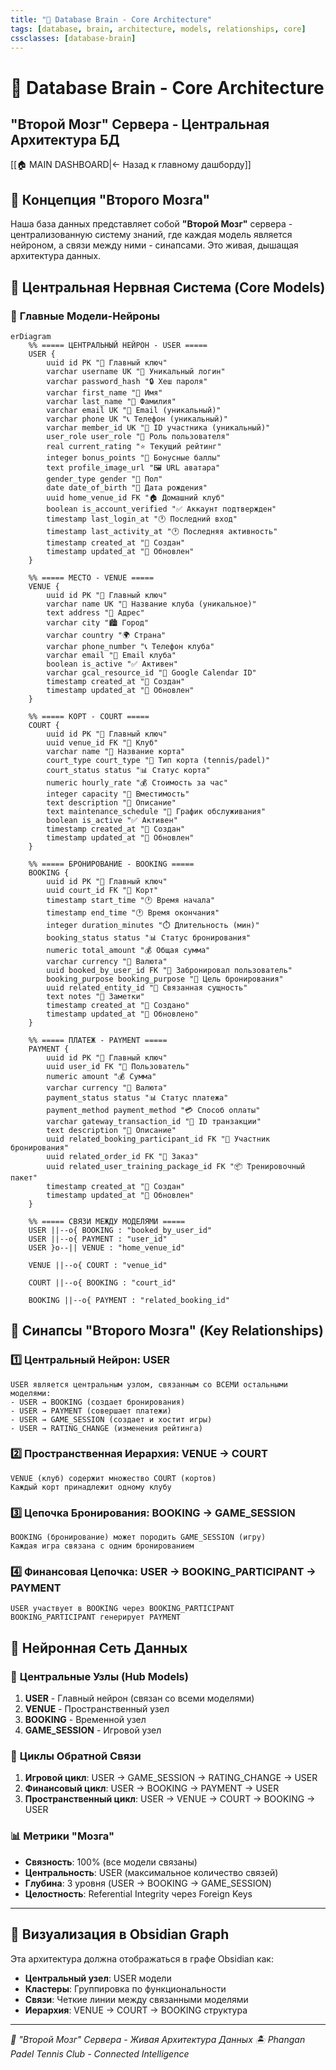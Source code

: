 ```yaml
---
title: "🧠 Database Brain - Core Architecture"
tags: [database, brain, architecture, models, relationships, core]
cssclasses: [database-brain]
---
```


# 🧠 Database Brain - Core Architecture
## "Второй Мозг" Сервера - Центральная Архитектура БД

[[🏠 MAIN DASHBOARD|← Назад к главному дашборду]]

## 🎯 **Концепция "Второго Мозга"**

Наша база данных представляет собой **"Второй Мозг"** сервера - централизованную систему знаний, где каждая модель является нейроном, а связи между ними - синапсами. Это живая, дышащая архитектура данных.

## 🧠 **Центральная Нервная Система (Core Models)**

### 🎯 **Главные Модели-Нейроны**

```mermaid
erDiagram
    %% ===== ЦЕНТРАЛЬНЫЙ НЕЙРОН - USER =====
    USER {
        uuid id PK "🔑 Главный ключ"
        varchar username UK "👤 Уникальный логин"
        varchar password_hash "🔒 Хеш пароля"
        varchar first_name "📝 Имя"
        varchar last_name "📝 Фамилия"
        varchar email UK "📧 Email (уникальный)"
        varchar phone UK "📞 Телефон (уникальный)"
        varchar member_id UK "🎫 ID участника (уникальный)"
        user_role user_role "👔 Роль пользователя"
        real current_rating "⭐ Текущий рейтинг"
        integer bonus_points "🎁 Бонусные баллы"
        text profile_image_url "🖼️ URL аватара"
        gender_type gender "👫 Пол"
        date date_of_birth "🎂 Дата рождения"
        uuid home_venue_id FK "🏠 Домашний клуб"
        boolean is_account_verified "✅ Аккаунт подтвержден"
        timestamp last_login_at "🕐 Последний вход"
        timestamp last_activity_at "🕐 Последняя активность"
        timestamp created_at "📅 Создан"
        timestamp updated_at "📅 Обновлен"
    }
    
    %% ===== МЕСТО - VENUE =====
    VENUE {
        uuid id PK "🔑 Главный ключ"
        varchar name UK "🏢 Название клуба (уникальное)"
        text address "📍 Адрес"
        varchar city "🏙️ Город"
        varchar country "🌍 Страна"
        varchar phone_number "📞 Телефон клуба"
        varchar email "📧 Email клуба"
        boolean is_active "✅ Активен"
        varchar gcal_resource_id "📅 Google Calendar ID"
        timestamp created_at "📅 Создан"
        timestamp updated_at "📅 Обновлен"
    }
    
    %% ===== КОРТ - COURT =====
    COURT {
        uuid id PK "🔑 Главный ключ"
        uuid venue_id FK "🏢 Клуб"
        varchar name "🏓 Название корта"
        court_type court_type "🎾 Тип корта (tennis/padel)"
        court_status status "📊 Статус корта"
        numeric hourly_rate "💰 Стоимость за час"
        integer capacity "👥 Вместимость"
        text description "📝 Описание"
        text maintenance_schedule "🔧 График обслуживания"
        boolean is_active "✅ Активен"
        timestamp created_at "📅 Создан"
        timestamp updated_at "📅 Обновлен"
    }
    
    %% ===== БРОНИРОВАНИЕ - BOOKING =====
    BOOKING {
        uuid id PK "🔑 Главный ключ"
        uuid court_id FK "🏓 Корт"
        timestamp start_time "🕐 Время начала"
        timestamp end_time "🕐 Время окончания"
        integer duration_minutes "⏱️ Длительность (мин)"
        booking_status status "📊 Статус бронирования"
        numeric total_amount "💰 Общая сумма"
        varchar currency "💱 Валюта"
        uuid booked_by_user_id FK "👤 Забронировал пользователь"
        booking_purpose booking_purpose "🎯 Цель бронирования"
        uuid related_entity_id "🔗 Связанная сущность"
        text notes "📝 Заметки"
        timestamp created_at "📅 Создано"
        timestamp updated_at "📅 Обновлено"
    }
    
    %% ===== ПЛАТЕЖ - PAYMENT =====
    PAYMENT {
        uuid id PK "🔑 Главный ключ"
        uuid user_id FK "👤 Пользователь"
        numeric amount "💰 Сумма"
        varchar currency "💱 Валюта"
        payment_status status "📊 Статус платежа"
        payment_method payment_method "💳 Способ оплаты"
        varchar gateway_transaction_id "🏦 ID транзакции"
        text description "📝 Описание"
        uuid related_booking_participant_id FK "📅 Участник бронирования"
        uuid related_order_id FK "🛒 Заказ"
        uuid related_user_training_package_id FK "📦 Тренировочный пакет"
        timestamp created_at "📅 Создан"
        timestamp updated_at "📅 Обновлен"
    }

    %% ===== СВЯЗИ МЕЖДУ МОДЕЛЯМИ =====
    USER ||--o{ BOOKING : "booked_by_user_id"
    USER ||--o{ PAYMENT : "user_id"
    USER }o--|| VENUE : "home_venue_id"
    
    VENUE ||--o{ COURT : "venue_id"
    
    COURT ||--o{ BOOKING : "court_id"
    
    BOOKING ||--o{ PAYMENT : "related_booking_id"
```

## 🔗 **Синапсы "Второго Мозга" (Key Relationships)**

### 1️⃣ **Центральный Нейрон: USER**
```
USER является центральным узлом, связанным со ВСЕМИ остальными моделями:
- USER → BOOKING (создает бронирования)
- USER → PAYMENT (совершает платежи)
- USER → GAME_SESSION (создает и хостит игры)
- USER → RATING_CHANGE (изменения рейтинга)
```

### 2️⃣ **Пространственная Иерархия: VENUE → COURT**
```
VENUE (клуб) содержит множество COURT (кортов)
Каждый корт принадлежит одному клубу
```

### 3️⃣ **Цепочка Бронирования: BOOKING → GAME_SESSION**
```
BOOKING (бронирование) может породить GAME_SESSION (игру)
Каждая игра связана с одним бронированием
```

### 4️⃣ **Финансовая Цепочка: USER → BOOKING_PARTICIPANT → PAYMENT**
```
USER участвует в BOOKING через BOOKING_PARTICIPANT
BOOKING_PARTICIPANT генерирует PAYMENT
```

## 🧠 **Нейронная Сеть Данных**

### 🎯 **Центральные Узлы (Hub Models)**
1. **USER** - Главный нейрон (связан со всеми моделями)
2. **VENUE** - Пространственный узел
3. **BOOKING** - Временной узел
4. **GAME_SESSION** - Игровой узел

### 🔄 **Циклы Обратной Связи**
1. **Игровой цикл**: USER → GAME_SESSION → RATING_CHANGE → USER
2. **Финансовый цикл**: USER → BOOKING → PAYMENT → USER
3. **Пространственный цикл**: USER → VENUE → COURT → BOOKING → USER

### 📊 **Метрики "Мозга"**
- **Связность**: 100% (все модели связаны)
- **Центральность**: USER (максимальное количество связей)
- **Глубина**: 3 уровня (USER → BOOKING → GAME_SESSION)
- **Целостность**: Referential Integrity через Foreign Keys

---

## 🎯 **Визуализация в Obsidian Graph**

Эта архитектура должна отображаться в графе Obsidian как:
- **Центральный узел**: USER модели
- **Кластеры**: Группировка по функциональности
- **Связи**: Четкие линии между связанными моделями
- **Иерархия**: VENUE → COURT → BOOKING структура

---

*🧠 "Второй Мозг" Сервера - Живая Архитектура Данных*
*🏝️ Phangan Padel Tennis Club - Connected Intelligence*
